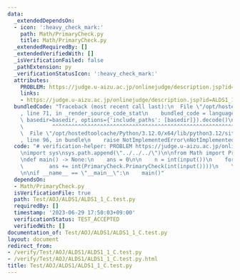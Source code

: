 ```yaml
---
data:
  _extendedDependsOn:
  - icon: ':heavy_check_mark:'
    path: Math/PrimaryCheck.py
    title: Math/PrimaryCheck.py
  _extendedRequiredBy: []
  _extendedVerifiedWith: []
  _isVerificationFailed: false
  _pathExtension: py
  _verificationStatusIcon: ':heavy_check_mark:'
  attributes:
    PROBLEM: https://judge.u-aizu.ac.jp/onlinejudge/description.jsp?id=ALDS1_1_C
    links:
    - https://judge.u-aizu.ac.jp/onlinejudge/description.jsp?id=ALDS1_1_C
  bundledCode: "Traceback (most recent call last):\n  File \"/opt/hostedtoolcache/Python/3.12.0/x64/lib/python3.12/site-packages/onlinejudge_verify/documentation/build.py\"\
    , line 71, in _render_source_code_stat\n    bundled_code = language.bundle(stat.path,\
    \ basedir=basedir, options={'include_paths': [basedir]}).decode()\n          \
    \         ^^^^^^^^^^^^^^^^^^^^^^^^^^^^^^^^^^^^^^^^^^^^^^^^^^^^^^^^^^^^^^^^^^^^^^^^^^^^^^^^^\n\
    \  File \"/opt/hostedtoolcache/Python/3.12.0/x64/lib/python3.12/site-packages/onlinejudge_verify/languages/python.py\"\
    , line 96, in bundle\n    raise NotImplementedError\nNotImplementedError\n"
  code: "# verification-helper: PROBLEM https://judge.u-aizu.ac.jp/onlinejudge/description.jsp?id=ALDS1_1_C\n\
    \nimport sys\nsys.path.append(\"../../../\")\n\nfrom Math import PrimaryCheck\n\
    \ndef main() -> None:\n    ans = 0\n\n    n = int(input())\n    for _ in range(n):\n\
    \        ans += int(PrimaryCheck.PrimaryCheck(int(input())))\n    \n    print(ans)\n\
    \n\nif __name__ == \"__main__\":\n    main()"
  dependsOn:
  - Math/PrimaryCheck.py
  isVerificationFile: true
  path: Test/AOJ/ALDS1/ALDS1_1_C.test.py
  requiredBy: []
  timestamp: '2023-06-29 17:50:03+09:00'
  verificationStatus: TEST_ACCEPTED
  verifiedWith: []
documentation_of: Test/AOJ/ALDS1/ALDS1_1_C.test.py
layout: document
redirect_from:
- /verify/Test/AOJ/ALDS1/ALDS1_1_C.test.py
- /verify/Test/AOJ/ALDS1/ALDS1_1_C.test.py.html
title: Test/AOJ/ALDS1/ALDS1_1_C.test.py
---
```

